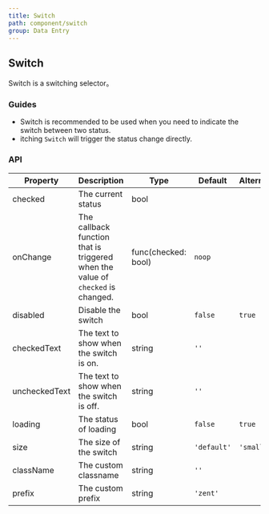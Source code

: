 ```yaml
---
title: Switch
path: component/switch
group: Data Entry
---
```


## Switch

Switch is a switching selector。

### Guides

-  Switch is recommended to be used when you need to indicate the switch between two status.
-  itching `Switch` will trigger the status change directly.

### API

| Property     |  Description  | Type     | Default  | Alternative |
| ----------- | ------------ | --------- | --------- | --------- |
| checked       | The current status  | bool    |         |           |
| onChange      | The callback function that is triggered when the value of `checked` is changed. | func(checked: bool) | `noop`      |           |
| disabled      | Disable the switch  | bool   | `false`     |   `true`    |
| checkedText   | The text to show when the switch is on. | string   |`''`| |
| uncheckedText | The text to show when the switch is off.| string | `''`| |
| loading| The status of loading | bool| `false`     |  `true`         |
| size | The size of the switch | string | `'default'` | `'small'` |
| className     | The custom classname | string  | `''`        |  |
| prefix        | The custom prefix  | string  | `'zent'`    |     |
